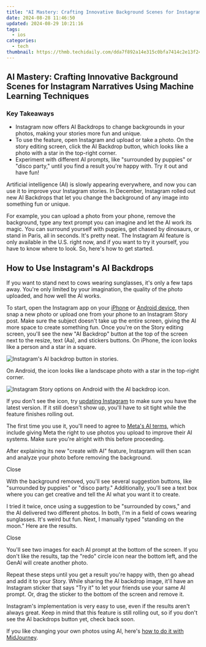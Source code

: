 ```yaml
---
title: "AI Mastery: Crafting Innovative Background Scenes for Instagram Narratives Using Machine Learning Techniques"
date: 2024-08-28 11:46:50
updated: 2024-08-29 10:21:16
tags:
  - ios
categories:
  - tech
thumbnail: https://thmb.techidaily.com/dda7f892a14e315c0bfa7414c2e13f2432b695f38c3a471ddf15f2d24d24baec.jpg
---
```


## AI Mastery: Crafting Innovative Background Scenes for Instagram Narratives Using Machine Learning Techniques

### Key Takeaways

* Instagram now offers AI Backdrops to change backgrounds in your photos, making your stories more fun and unique.
* To use the feature, open Instagram and upload or take a photo. On the story editing screen, click the AI Backdrop button, which looks like a photo with a star in the top-right corner.
* Experiment with different AI prompts, like "surrounded by puppies" or "disco party," until you find a result you're happy with. Try it out and have fun!

 Artificial intelligence (AI) is slowly appearing everywhere, and now you can use it to improve your Instagram stories. In December, Instagram rolled out new AI Backdrops that let you change the background of any image into something fun or unique.

 For example, you can upload a photo from your phone, remove the background, type any text prompt you can imagine and let the AI work its magic. You can surround yourself with puppies, get chased by dinosaurs, or stand in Paris, all in seconds. It's pretty neat. The Instagram AI feature is only available in the U.S. right now, and if you want to try it yourself, you have to know where to look. So, here's how to get started.

##  How to Use Instagram's AI Backdrops

 If you want to stand next to cows wearing sunglasses, it's only a few taps away. You're only limited by your imagination, the quality of the photo uploaded, and how well the AI works.

 To start, open the Instagram app on your [iPhone](https://apps.apple.com/us/app/instagram/id389801252) or [Android device](https://www.anrdoezrs.net/links/3607085/type/dlg/sid/UUhtgUeUpU2001467/https://play.google.com/store/apps/details?id=com.instagram.android), then snap a new photo or upload one from your phone to an Instagram Story post. Make sure the subject doesn't take up the entire screen, giving the AI more space to create something fun. Once you're on the Story editing screen, you'll see the new "AI Backdrop" button at the top of the screen next to the resize, text (Aa), and stickers buttons. On iPhone, the icon looks like a person and a star in a square.

![Instagram's AI backdrop button in stories.](https://static1.howtogeekimages.com/wordpress/wp-content/uploads/2023/12/img_20231228_114925_067.jpg) 

 On Android, the icon looks like a landscape photo with a star in the top-right corner.

![Instagram Story options on Android with the AI backdrop icon.](https://static1.howtogeekimages.com/wordpress/wp-content/uploads/2023/12/screenshot_20231228-125542.png) 

 If you don't see the icon, try [updating Instagram](https://fox-direct.techidaily.com/new-2024-approved-unveiling-the-real-value-in-cloud-storage-charges/) to make sure you have the latest version. If it still doesn't show up, you'll have to sit tight while the feature finishes rolling out.

 The first time you use it, you'll need to agree to [Meta's AI terms](https://www.facebook.com/policies/other-policies/ais-terms), which include giving Meta the right to use photos you upload to improve their AI systems. Make sure you're alright with this before proceeding.

 After explaining its new "create with AI" feature, Instagram will then scan and analyze your photo before removing the background.

Close 

 With the background removed, you'll see several suggestion buttons, like "surrounded by puppies" or "disco party." Additionally, you'll see a text box where you can get creative and tell the AI what you want it to create.

 I tried it twice, once using a suggestion to be "surrounded by cows," and the AI delivered two different photos. In both, I'm in a field of cows wearing sunglasses. It's weird but fun. Next, I manually typed "standing on the moon." Here are the results.

Close 

 You'll see two images for each AI prompt at the bottom of the screen. If you don't like the results, tap the "redo" circle icon near the bottom left, and the GenAI will create another photo.

 Repeat these steps until you get a result you're happy with, then go ahead and add it to your Story. While sharing the AI backdrop image, it'll have an Instagram sticker that says "Try it" to let your friends use your same AI prompt. Or, drag the sticker to the bottom of the screen and remove it.

 Instagram's implementation is very easy to use, even if the results aren't always great. Keep in mind that this feature is still rolling out, so if you don't see the AI backdrops button yet, check back soon.

 If you like changing your own photos using AI, here's [how to do it with MidJourney](https://buynow-tips.techidaily.com/review-of-audews-portable-air-compressor-unmatched-portability-and-dependability/).

<ins class="adsbygoogle"
     style="display:block"
     data-ad-format="autorelaxed"
     data-ad-client="ca-pub-7571918770474297"
     data-ad-slot="1223367746"></ins>



<ins class="adsbygoogle"
     style="display:block"
     data-ad-client="ca-pub-7571918770474297"
     data-ad-slot="8358498916"
     data-ad-format="auto"
     data-full-width-responsive="true"></ins>
